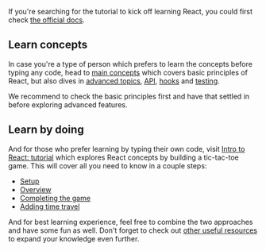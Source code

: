 If you're searching for the tutorial to kick off learning React, you could first check [the official docs](https://reactjs.org/docs).

## Learn concepts

In case you're a type of person which prefers to learn the concepts before typing any code, head to [main concepts](https://reactjs.org/docs/hello-world.html) which covers basic principles of React, but also dives in [advanced topics](https://reactjs.org/docs/accessibility.html), [API](https://reactjs.org/docs/react-api.html), [hooks](https://reactjs.org/docs/hooks-intro.html) and [testing](https://reactjs.org/docs/testing.html).

We recommend to check the basic principles first and have that settled in before exploring advanced features.

## Learn by doing

And for those who prefer learning by typing their own code, visit [Intro to React: tutorial](https://reactjs.org/tutorial/tutorial.html#what-are-we-building) which explores React concepts by building a tic-tac-toe game. This will cover all you need to know in a couple steps:

- [Setup](https://reactjs.org/tutorial/tutorial.html#setup-for-the-tutorial)
- [Overview](https://reactjs.org/tutorial/tutorial.html#overview)
- [Completing the game](https://reactjs.org/tutorial/tutorial.html#completing-the-game)
- [Adding time travel](https://reactjs.org/tutorial/tutorial.html#adding-time-travel)

And for best learning experience, feel free to combine the two approaches and have some fun as well. Don't forget to check out [other useful resources](/books/frontend/react/other-useful-resources) to expand your knowledge even further.
